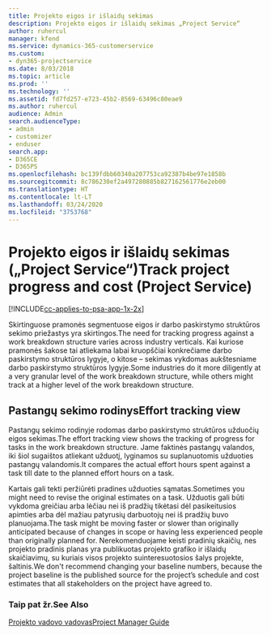 ```yaml
---
title: Projekto eigos ir išlaidų sekimas
description: Projekto eigos ir išlaidų sekimas „Project Service“
author: ruhercul
manager: kfend
ms.service: dynamics-365-customerservice
ms.custom:
- dyn365-projectservice
ms.date: 8/03/2018
ms.topic: article
ms.prod: ''
ms.technology: ''
ms.assetid: fd7fd257-e723-45b2-8569-63496c80eae9
ms.author: ruhercul
audience: Admin
search.audienceType:
- admin
- customizer
- enduser
search.app:
- D365CE
- D365PS
ms.openlocfilehash: bc139fdbb60340a207753ca92387b4be97e1858b
ms.sourcegitcommit: 8c786230ef2a497280885b827162561776e2eb00
ms.translationtype: HT
ms.contentlocale: lt-LT
ms.lasthandoff: 03/24/2020
ms.locfileid: "3753768"
---
```

# <a name="track-project-progress-and-cost-project-service"></a><span data-ttu-id="6fa01-103">Projekto eigos ir išlaidų sekimas („Project Service“)</span><span class="sxs-lookup"><span data-stu-id="6fa01-103">Track project progress and cost (Project Service)</span></span>

[!INCLUDE[cc-applies-to-psa-app-1x-2x](../includes/cc-applies-to-psa-app-1x-2x.md)]

<span data-ttu-id="6fa01-104">Skirtinguose pramonės segmentuose eigos ir darbo paskirstymo struktūros sekimo priežastys yra skirtingos.</span><span class="sxs-lookup"><span data-stu-id="6fa01-104">The need for tracking progress against a work breakdown structure varies across industry verticals.</span></span> <span data-ttu-id="6fa01-105">Kai kuriose pramonės šakose tai atliekama labai kruopščiai konkrečiame darbo paskirstymo struktūros lygyje, o kitose – sekimas vykdomas aukštesniame darbo paskirstymo struktūros lygyje.</span><span class="sxs-lookup"><span data-stu-id="6fa01-105">Some industries do it more diligently at a very granular level of the work breakdown structure, while others might track at a higher level of the work breakdown structure.</span></span>  
  
## <a name="effort-tracking-view"></a><span data-ttu-id="6fa01-106">Pastangų sekimo rodinys</span><span class="sxs-lookup"><span data-stu-id="6fa01-106">Effort tracking view</span></span>  
<span data-ttu-id="6fa01-107">Pastangų sekimo rodinyje rodomas darbo paskirstymo struktūros užduočių eigos sekimas.</span><span class="sxs-lookup"><span data-stu-id="6fa01-107">The effort tracking view shows the tracking of progress for tasks in the work breakdown structure.</span></span> <span data-ttu-id="6fa01-108">Jame faktinės pastangų valandos, iki šiol sugaištos atliekant užduotį, lyginamos su suplanuotomis užduoties pastangų valandomis.</span><span class="sxs-lookup"><span data-stu-id="6fa01-108">It compares the actual effort hours spent against a task till date to the planned effort hours on a task.</span></span>  
  
<span data-ttu-id="6fa01-109">Kartais gali tekti peržiūrėti pradines užduoties sąmatas.</span><span class="sxs-lookup"><span data-stu-id="6fa01-109">Sometimes you might need to revise the original estimates on a task.</span></span> <span data-ttu-id="6fa01-110">Užduotis gali būti vykdoma greičiau arba lėčiau nei iš pradžių tikėtasi dėl pasikeitusios apimties arba dėl mažiau patyrusių darbuotojų nei iš pradžių buvo planuojama.</span><span class="sxs-lookup"><span data-stu-id="6fa01-110">The task might be moving faster or slower than originally anticipated because of changes in scope or having less experienced people than originally planned for.</span></span> <span data-ttu-id="6fa01-111">Nerekomenduojame keisti pradinių skaičių, nes projekto pradinis planas yra publikuotas projekto grafiko ir išlaidų skaičiavimų, su kuriais visos projekto suinteresuotosios šalys projekte, šaltinis.</span><span class="sxs-lookup"><span data-stu-id="6fa01-111">We don't recommend changing your baseline numbers, because the project baseline is the published source for the project’s schedule and cost estimates that all stakeholders on the project have agreed to.</span></span>  
  
### <a name="see-also"></a><span data-ttu-id="6fa01-112">Taip pat žr.</span><span class="sxs-lookup"><span data-stu-id="6fa01-112">See Also</span></span>  
 [<span data-ttu-id="6fa01-113">Projekto vadovo vadovas</span><span class="sxs-lookup"><span data-stu-id="6fa01-113">Project Manager Guide</span></span>](../project-service/project-manager-guide.md)
